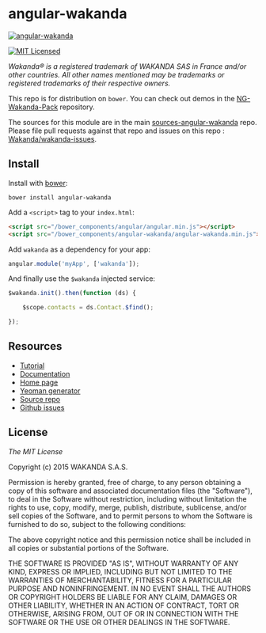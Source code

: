 # angular-wakanda

[![ angular-wakanda ](http://www.wakanda.org/sites/default/files/medias/128.png)](http://www.wakanda.org/angular-wakanda/)

[![MIT Licensed](http://img.shields.io/badge/license-MIT-blue.svg?style=flat)](#license)


*Wakanda® is a registered trademark of WAKANDA SAS in France and/or other countries. All other names mentioned may be trademarks or registered trademarks of their respective owners.*

This repo is for distribution on `bower`. You can check out demos in the [NG-Wakanda-Pack](https://github.com/Wakanda/NG-Wakanda-Pack/) repository.

The sources for this module are in the main [sources-angular-wakanda](https://github.com/Wakanda/sources-angular-wakanda) repo. Please file pull requests against that repo and issues on this repo : [Wakanda/wakanda-issues](https://github.com/Wakanda/wakanda-issues/labels/Angular-Wakanda).


## Install

Install with [bower](http://bower.io):

```shell
bower install angular-wakanda
```

Add a `<script>` tag to your `index.html`:

```html
<script src="/bower_components/angular/angular.min.js"></script>
<script src="/bower_components/angular-wakanda/angular-wakanda.min.js"></script>
```

Add `wakanda` as a dependency for your app:

```javascript
angular.module('myApp', ['wakanda']);
```

And finally use the `$wakanda` injected service:

```javascript
$wakanda.init().then(function (ds) {

	$scope.contacts = ds.Contact.$find();

});
```

## Resources

* [Tutorial](https://wakanda.github.io/NG-Wakanda-Pack)
* [Documentation](http://doc.wakanda.org/Wakanda/help/Title/en/page4419.html)
* [Home page](http://www.wakanda.org/angular-wakanda/)
* [Yeoman generator](https://www.npmjs.org/package/generator-angular-wakanda)
* [Source repo](https://github.com/Wakanda/sources-angular-wakanda)
* [Github issues](https://github.com/Wakanda/wakanda-issues/labels/Angular-Wakanda)

## License 

*The MIT License*

Copyright (c) 2015 WAKANDA S.A.S.

Permission is hereby granted, free of charge, to any person obtaining a copy of this software and associated documentation files (the "Software"), to deal in the Software without restriction, including without limitation the rights to use, copy, modify, merge, publish, distribute, sublicense, and/or sell copies of the Software, and to permit persons to whom the Software is furnished to do so, subject to the following conditions:

The above copyright notice and this permission notice shall be included in all copies or substantial portions of the Software.

THE SOFTWARE IS PROVIDED "AS IS", WITHOUT WARRANTY OF ANY KIND, EXPRESS OR IMPLIED, INCLUDING BUT NOT LIMITED TO THE WARRANTIES OF MERCHANTABILITY, FITNESS FOR A PARTICULAR PURPOSE AND NONINFRINGEMENT. IN NO EVENT SHALL THE AUTHORS OR COPYRIGHT HOLDERS BE LIABLE FOR ANY CLAIM, DAMAGES OR OTHER LIABILITY, WHETHER IN AN ACTION OF CONTRACT, TORT OR OTHERWISE, ARISING FROM, OUT OF OR IN CONNECTION WITH THE SOFTWARE OR THE USE OR OTHER DEALINGS IN THE SOFTWARE.
